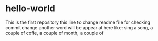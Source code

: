 # hello-world
This is the first repository
this line to change readme file for checking commit change
another word will be appear at here like: sing a song, a couple of coffe, a couple of month, a couple of 
